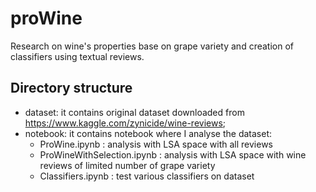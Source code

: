 # proWine
Research on wine's properties base on grape variety and creation of classifiers using textual reviews.

## Directory structure

* dataset: it contains original dataset downloaded from https://www.kaggle.com/zynicide/wine-reviews;
* notebook: it contains notebook where I analyse the dataset:
  * ProWine.ipynb : analysis with LSA space with all reviews
  * ProWineWithSelection.ipynb : analysis with LSA space with wine reviews of limited number of grape variety
  * Classifiers.ipynb : test various classifiers on dataset 
